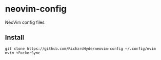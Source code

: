 # neovim-config
NeoVim config files

## Install

```shell
git clone https://github.com/RichardHyde/neovim-config ~/.config/nvim
nvim +PackerSync
```
